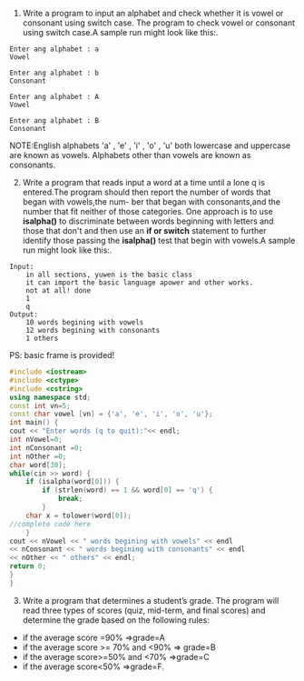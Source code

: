 <!--
 * @Github: https://github.com/Certseeds/CS205_C_CPP
 * @Organization: SUSTech
 * @Author: nanoseeds
 * @Date: 2020-06-08 09:10:05
 * @LastEditors: nanoseeds
 * @LastEditTime: 2020-06-08 09:31:13
 * @License: CC-BY-NC-SA_V4_0 or any later version 
 -->
1. Write a program to input an alphabet and check whether it is vowel or consonant using switch case. The program to check vowel or consonant using switch case.A sample run might look like this:.

``` log
Enter ang alphabet : a
Vowel
```

``` log
Enter ang alphabet : b
Consonant
```

``` log
Enter ang alphabet : A
Vowel
```

``` log
Enter ang alphabet : B
Consonant
```

NOTE:English alphabets 'a' , 'e' , 'i' , 'o' , 'u' both lowercase and uppercase are known as vowels. Alphabets other than vowels are known as consonants.

2. Write a program that reads input a word at a time until a lone q is entered.The program should then report the number of words that began with vowels,the num- ber that began with consonants,and the number that fit neither of those categories. One approach is to use **isalpha()** to discriminate between words beginning with letters and those that don't and then use an **if or switch** statement to further identify those passing the **isalpha()** test that begin with vowels.A sample run might
look like this:.

```
Input:
    in all sections, yuwen is the basic class
    it can import the basic language apower and other works.
    not at all! done
    1
    q
Output:
    10 words begining with vowels
    12 words begining with consonants
    1 others
```

PS: basic frame is provided!
``` cpp
#include <iostream>
#include <cctype>
#include <cstring>
using namespace std;
const int vn=5;
const char vowel [vn] = {'a', 'e', 'i', 'o', 'u'};
int main() {
cout << "Enter words (q to quit):"<< endl;
int nVowel=0;
int nConsonant =0;
int nOther =0;
char word[30];
while(cin >> word) {
    if (isalpha(word[0])) {
        if (strlen(word) == 1 && word[0] == 'q') {
            break;
        }
    char x = tolower(word[0]);
//complete code here
    }
cout << nVowel << " words begining with vowels" << endl
<< nConsonant << " words begining with consonants" << endl
<< nOther << " others" << endl;
return 0;
}
}
```

3. Write a program that determines a student’s grade. The program will read three types of scores (quiz, mid-term, and final scores) and determine the grade based on the following rules: 
  + if the average score =90% =>grade=A
  + if the average score >= 70% and <90% => grade=B
  + if the average score>=50% and <70% =>grade=C
  + if the average score<50% =>grade=F.